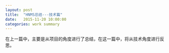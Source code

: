 ```yaml
---
layout: post
title:  "HNMS总结---技术篇"
date:   2015-11-20 10:00:00
categories: work summary
---
```


在上一篇中，主要是从项目的角度进行了总结，在这一篇中，将从技术角度进行反思。
